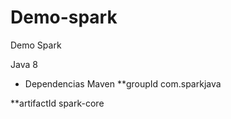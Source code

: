 # Demo-spark
Demo Spark

Java 8

* Dependencias Maven
**groupId
com.sparkjava

**artifactId
spark-core
